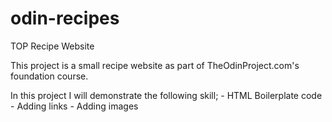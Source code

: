 # odin-recipes
TOP Recipe Website

This project is a small recipe website as part of TheOdinProject.com's foundation course.

In this project I will demonstrate the following skill;
	- HTML Boilerplate code
	- Adding links
	- Adding images


